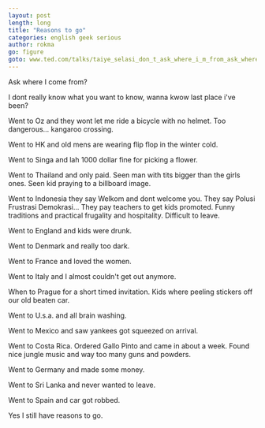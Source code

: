 ```yaml
---
layout: post
length: long
title: "Reasons to go"
categories: english geek serious
author: rokma
go: figure
goto: www.ted.com/talks/taiye_selasi_don_t_ask_where_i_m_from_ask_where_i_m_a_local
---
```

Ask where I come from?

I dont really know what you want to know, wanna kwow last place i've been?

Went to Oz and they wont let me ride a bicycle with no helmet. Too dangerous... kangaroo crossing.

Went to HK and old mens are wearing flip flop in the winter cold.

Went to Singa and lah 1000 dollar fine for picking a flower.

Went to Thailand and only paid. Seen man with tits bigger than the girls ones. Seen kid praying to a billboard image.

Went to Indonesia they say Welkom and dont welcome you. They say Polusi Frustrasi Demokrasi... They pay teachers to get kids promoted. Funny traditions and practical frugality and hospitality. Difficult to leave.

Went to England and kids were drunk.

Went to Denmark and really too dark.

Went to France and loved the women.

Went to Italy and I almost couldn't get out anymore.

When to Prague for a short timed invitation. Kids where peeling stickers off our old beaten car.

Went to U.s.a. and all brain washing.

Went to Mexico and saw yankees got squeezed on arrival.

Went to Costa Rica. Ordered Gallo Pinto and came in about a week. Found nice jungle music and way too many guns and powders.

Went to Germany and made some money.

Went to Sri Lanka and never wanted to leave.

Went to Spain and car got robbed.

Yes I still have reasons to go.
